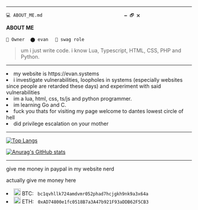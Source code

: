 


<hr>

<code>💻 ABOUT_ME.md&lrm;&nbsp;&lrm;&nbsp;&lrm;&nbsp;&lrm;&nbsp;&lrm;&nbsp;&lrm;&nbsp;&lrm;&nbsp;&lrm;&nbsp;&lrm;&nbsp;&lrm;&nbsp;&lrm;&nbsp;&lrm;&nbsp;&lrm;&nbsp;&lrm;&nbsp;&lrm;&nbsp;&lrm;&nbsp;&lrm;&nbsp;&lrm;&nbsp;&lrm;&nbsp;&lrm;&nbsp;&lrm;&nbsp;&lrm;&nbsp;&lrm;&nbsp;&lrm;&nbsp;&lrm;&nbsp;&lrm;&nbsp;&lrm;&nbsp;&lrm;&nbsp;&lrm;&nbsp;&lrm;&nbsp;&lrm;&nbsp;🗕 🗗 🗙</code>

<b> ABOUT ME </b>

`🔴 Owner `&nbsp;&nbsp;`⬤ evan ` &nbsp;&nbsp;`🔵 swag role `


>  um i just write code. i know Lua, Typescript, HTML, CSS, PHP and Python.

<hr>

<li> my website is https://evan.systems </li>
<li> i investigate vulnerabilities, loopholes in systems (especially websites since people are retarded these days) and experiment with said vulnerabilities </li>
<li> im a lua, html, css, ts/js and python programmer. </li>
<li> im learning Go and C. </li>
<li> fuck you thats for visiting my page welcome to dantes lowest circle of hell</li>
<li> did privilege escalation on your mother </li>

<hr>

[![Top Langs](https://github-readme-stats.vercel.app/api/top-langs/?username=0x3van&layout=compact)](https://github.com/anuraghazra/github-readme-stats)

[![Anurag's GitHub stats](https://github-readme-stats.vercel.app/api?username=0x3van)](https://github.com/anuraghazra/github-readme-stats)

<hr>

give me money in paypal in my website nerd

actually give me money here 
<li> <img src="https://icons.iconarchive.com/icons/cjdowner/cryptocurrency-flat/1024/Bitcoin-BTC-icon.png" length="19" width="19"> BTC: <code> bc1qvhllk724amdvmr052phad7hcjgkh9nk9a3x64a </code>  </li>
<li> <img src="https://upload.wikimedia.org/wikipedia/commons/thumb/6/6f/Ethereum-icon-purple.svg/480px-Ethereum-icon-purple.svg.png" length="19" width="19"> ETH: <code> 0xAD74800e1fc0518B7a3A47b921F93aDDB62F5CB3 </code> </li>

